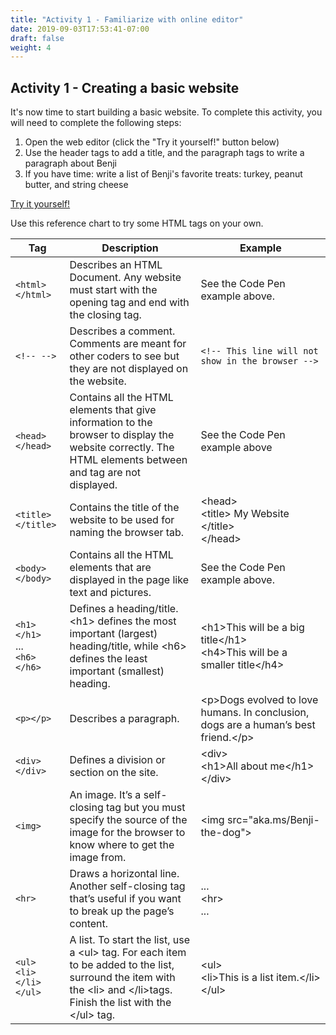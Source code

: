 ```yaml
---
title: "Activity 1 - Familiarize with online editor"
date: 2019-09-03T17:53:41-07:00
draft: false
weight: 4
---
```


## Activity 1 - Creating a basic website

It's now time to start building a basic website. To complete this activity, you will need to complete the following steps:

1. Open the web editor (click the "Try it yourself!" button below)
2. Use the header tags to add a title, and the paragraph tags to write a paragraph about Benji
3. If you have time: write a list of Benji's favorite treats: turkey, peanut butter, and string cheese 

<a class="my-2 mx-4 btn btn-info" href="https://codepen.io/Sunny-Dee/pen/exxyYL" target="_blank">Try it yourself!</a>

Use this reference chart to try some HTML tags on your own.

Tag | Description | Example
---|--------------|----------
`<html></html>`                         | Describes an HTML Document. Any website must start with the <html> opening tag and end with the </html> closing tag. | See the Code Pen example above. 
`<!-- -->`                              | Describes a comment. Comments are meant for other coders to see but they are not displayed on the website. |`<!-- This line will not show in the browser -->`
`<head></head>`                         | Contains all the HTML elements that give information to the browser to display the website correctly. The HTML elements between <head> and </head> tag are not displayed. | See the Code Pen example above
`<title></title>`                       | Contains the title of the website to be used for naming the browser tab. | &lt;head&gt;<br>&lt;title&gt; My Website &lt;/title&gt;<br>&lt;/head&gt;
`<body></body>`                         | Contains all the HTML elements that are displayed in the page like text and pictures. | See the Code Pen example above.
`<h1></h1>`<br> ... <br> `<h6></h6>`    | Defines a heading/title. &lt;h1&gt; defines the most important (largest) heading/title, while &lt;h6&gt; defines the least important (smallest) heading. | &lt;h1&gt;This will be a big title&lt;/h1&gt;<br> &lt;h4&gt;This will be a smaller title&lt;/h4&gt;
`<p></p>`                               | Describes a paragraph. | &lt;p&gt;Dogs evolved to love humans. In conclusion, dogs are a human’s best friend.&lt;/p&gt;
`<div></div>`                           | Defines a division or section on the site. | &lt;div&gt;<br>&lt;h1&gt;All about me&lt;/h1&gt;<br>&lt;/div&gt;
`<img>`                                 | An image. It’s a self-closing tag but you must specify the source of the image for the browser to know where to get the image from. | &lt;img src="aka.ms/Benji-the-dog"&gt;
`<hr>`                                  | Draws a horizontal line. Another self-closing tag that’s useful if you want to break up the page’s content. | ... <br> &lt;hr&gt; <br> ...
`<ul>`<br>`<li>`<br>`</li>`<br>`</ul>`  | A list. To start the list, use a &lt;ul&gt; tag. For each item to be added to the list, surround the item with the &lt;li&gt; and &lt;/li&gt;tags. Finish the list with the &lt;/ul&gt; tag. | &lt;ul&gt;<br>&lt;li&gt;This is a list item.&lt;/li&gt;<br>&lt;/ul&gt;